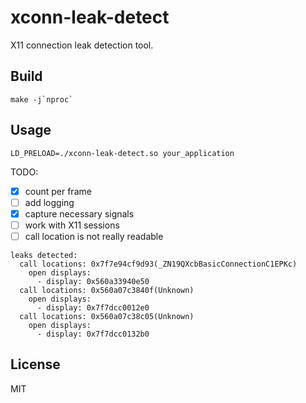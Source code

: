 # xconn-leak-detect
X11 connection leak detection tool.

## Build

```
make -j`nproc`
```

## Usage

```
LD_PRELOAD=./xconn-leak-detect.so your_application
```

TODO:

- [x] count per frame 
- [ ] add logging
- [x] capture necessary signals
- [ ] work with X11 sessions
- [ ] call location is not really readable
```
leaks detected:
  call locations: 0x7f7e94cf9d93(_ZN19QXcbBasicConnectionC1EPKc)
    open displays:
      - display: 0x560a33940e50
  call locations: 0x560a07c3840f(Unknown)
    open displays:
      - display: 0x7f7dcc0012e0
  call locations: 0x560a07c38c05(Unknown)
    open displays:
      - display: 0x7f7dcc0132b0

```

## License

MIT
